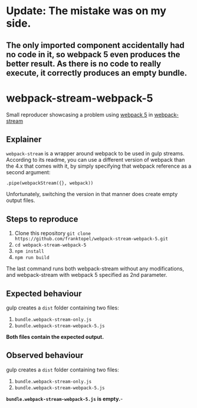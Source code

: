 # Update: The mistake was on my side. 
## The only imported component accidentally had no code in it, so webpack 5 even produces the better result. As there is no code to really execute, it correctly produces an empty bundle.

# webpack-stream-webpack-5
Small reproducer showcasing a problem using [webpack 5](https://github.com/webpack/webpack) in [webpack-stream](https://github.com/shama/webpack-stream)

## Explainer

`webpack-stream` is a wrapper around webpack to be used in gulp streams. 
According to its readme, you can use a different version of webpack than the 4.x that comes with it, 
by simply specifying that webpack reference as a second argument:

    .pipe(webpackStream({}, webpack))

Unfortunately, switching the version in that manner does create empty output files.

## Steps to reproduce

1. Clone this repository `git clone https://github.com/franktopel/webpack-stream-webpack-5.git`
2. `cd webpack-stream-webpack-5`
3. `npm install`
4. `npm run build`

The last command runs both webpack-stream without any modifications, and webpack-stream with webpack 5 specified as 2nd parameter.

## Expected behaviour

gulp creates a `dist` folder containing two files:

1. `bundle.webpack-stream-only.js`
2. `bundle.webpack-stream-webpack-5.js`

**Both files contain the expected output.**

## Observed behaviour

gulp creates a `dist` folder containing two files:

1. `bundle.webpack-stream-only.js`
2. `bundle.webpack-stream-webpack-5.js`

**`bundle.webpack-stream-webpack-5.js` is empty.**-
